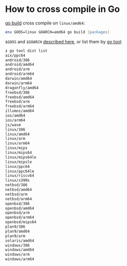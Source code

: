 # How to cross compile in Go

[go build]: https://pkg.go.dev/cmd/go#hdr-Compile_packages_and_dependencies
[go tool]: https://pkg.go.dev/cmd/dist

[go build][] cross compile on `linux/amd64`:

```zsh
env GOOS=linux GOARCH=amd64 go build [packages]
```

`$GOOS` and `$GOARCH` [described here](https://go.dev/doc/install/source#environment), or list them by [go tool][]:

```zsh
❯ go tool dist list
aix/ppc64
android/386
android/amd64
android/arm
android/arm64
darwin/amd64
darwin/arm64
dragonfly/amd64
freebsd/386
freebsd/amd64
freebsd/arm
freebsd/arm64
illumos/amd64
ios/amd64
ios/arm64
js/wasm
linux/386
linux/amd64
linux/arm
linux/arm64
linux/mips
linux/mips64
linux/mips64le
linux/mipsle
linux/ppc64
linux/ppc64le
linux/riscv64
linux/s390x
netbsd/386
netbsd/amd64
netbsd/arm
netbsd/arm64
openbsd/386
openbsd/amd64
openbsd/arm
openbsd/arm64
openbsd/mips64
plan9/386
plan9/amd64
plan9/arm
solaris/amd64
windows/386
windows/amd64
windows/arm
windows/arm64
```
